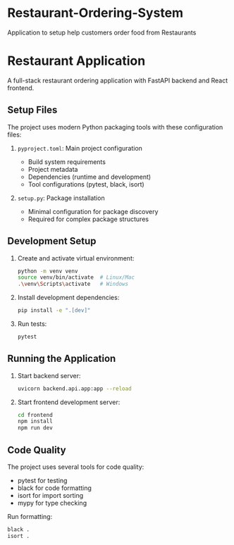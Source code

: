 # Restaurant-Ordering-System
Application to setup help customers order food from Restaurants 

# Restaurant Application

A full-stack restaurant ordering application with FastAPI backend and React frontend.

## Setup Files

The project uses modern Python packaging tools with these configuration files:

1. `pyproject.toml`: Main project configuration
   - Build system requirements
   - Project metadata
   - Dependencies (runtime and development)
   - Tool configurations (pytest, black, isort)

2. `setup.py`: Package installation
   - Minimal configuration for package discovery
   - Required for complex package structures

## Development Setup

1. Create and activate virtual environment:
   ```bash
   python -m venv venv
   source venv/bin/activate  # Linux/Mac
   .\venv\Scripts\activate   # Windows
   ```

2. Install development dependencies:
   ```bash
   pip install -e ".[dev]"
   ```

3. Run tests:
   ```bash
   pytest
   ```

## Running the Application

1. Start backend server:
   ```bash
   uvicorn backend.api.app:app --reload
   ```

2. Start frontend development server:
   ```bash
   cd frontend
   npm install
   npm run dev
   ```

## Code Quality

The project uses several tools for code quality:
- pytest for testing
- black for code formatting
- isort for import sorting
- mypy for type checking

Run formatting:
```bash
black .
isort .
``` 